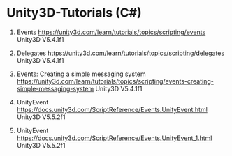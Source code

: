 # Unity3D-Tutorials (C#)

1. Events
https://unity3d.com/learn/tutorials/topics/scripting/events
Unity3D V5.4.1f1

2. Delegates
https://unity3d.com/learn/tutorials/topics/scripting/delegates
Unity3D V5.4.1f1

3. Events: Creating a simple messaging system
https://unity3d.com/learn/tutorials/topics/scripting/events-creating-simple-messaging-system
Unity3D V5.4.1f1

4. UnityEvent
https://docs.unity3d.com/ScriptReference/Events.UnityEvent.html
Unity3D V5.5.2f1

5. UnityEvent
https://docs.unity3d.com/ScriptReference/Events.UnityEvent_1.html
Unity3D V5.5.2f1